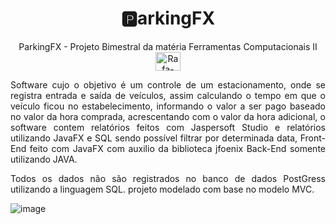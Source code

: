 <h1 align="center">
 🅿arkingFX 
</h1>
<p align="center">
 ParkingFX - Projeto Bimestral da matéria Ferramentas Computacionais II <img align="center" alt="Rafa-CSS" height="30" width="40" src="https://cdn.jsdelivr.net/gh/devicons/devicon/icons/java/java-original.svg">
</p>
<p align="justify">
Software cujo o objetivo é um controle de um estacionamento, onde se registra entrada e saída de veículos, assim calculando o tempo em que o veículo ficou no estabelecimento, informando o valor a ser pago baseado no valor da hora comprada, acrescentando com o valor da hora adicional, o software contem relatórios feitos com Jaspersoft Studio e relatórios utilizando JavaFX e SQL sendo possível filtrar por determinada data, Front-End feito com JavaFX com auxilio da biblioteca jfoenix Back-End somente utilizando JAVA.
</p>
<p align="justify">
Todos os dados não são registrados no banco de dados PostGress utilizando a linguagem SQL. projeto modelado com base no modelo MVC.
</p>

![image](https://user-images.githubusercontent.com/63562493/123521752-0192d700-d68f-11eb-962c-2d8dac281231.png)
